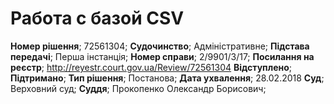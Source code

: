 <!-- TITLE: Главная -->
<!-- SUBTITLE: A quick summary of Home -->

# Работа с базой CSV

**Номер рішення**; 72561304;
**Судочинство**; Адміністративне;
**Підстава передачі**; Перша інстанція;
**Номер справи**; 2/9901/3/17;
**Посилання на реєстр**; http://reyestr.court.gov.ua/Review/72561304
**Відступлено**;
**Підтримано**;
**Тип рішення**; Постанова;
**Дата ухвалення**; 28.02.2018
**Суд**; Верховний суд;
**Суддя**; Прокопенко Олександр Борисович;

